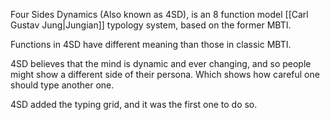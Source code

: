 Four Sides Dynamics (Also known as 4SD), is an 8 function model [[Carl Gustav Jung|Jungian]] typology system, based on the former MBTI.

Functions in 4SD have different meaning than those in classic MBTI.

4SD believes that the mind is dynamic and ever changing, and so people might show a different side of their persona. Which shows how careful one should type another one.

4SD added the typing grid, and it was the first one to do so.